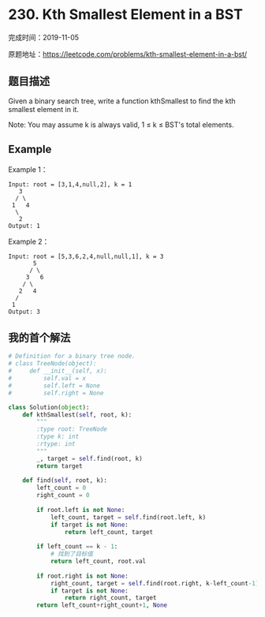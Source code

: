 # 230. Kth Smallest Element in a BST

完成时间：2019-11-05

原题地址：https://leetcode.com/problems/kth-smallest-element-in-a-bst/

## 题目描述

Given a binary search tree, write a function kthSmallest to find the kth smallest element in it.

Note:
You may assume k is always valid, 1 ≤ k ≤ BST's total elements.

## Example

Example 1：
```
Input: root = [3,1,4,null,2], k = 1
   3
  / \
 1   4
  \
   2
Output: 1
```
Example 2：
```
Input: root = [5,3,6,2,4,null,null,1], k = 3
       5
      / \
     3   6
    / \
   2   4
  /
 1
Output: 3
```

## 我的首个解法
```python
# Definition for a binary tree node.
# class TreeNode(object):
#     def __init__(self, x):
#         self.val = x
#         self.left = None
#         self.right = None

class Solution(object):
    def kthSmallest(self, root, k):
        """
        :type root: TreeNode
        :type k: int
        :rtype: int
        """
        _, target = self.find(root, k)
        return target
    
    def find(self, root, k):
        left_count = 0
        right_count = 0
        
        if root.left is not None:
            left_count, target = self.find(root.left, k)
            if target is not None:
                return left_count, target
        
        if left_count == k - 1:
            # 找到了目标值
            return left_count, root.val
        
        if root.right is not None:
            right_count, target = self.find(root.right, k-left_count-1)
            if target is not None:
                return right_count, target
        return left_count+right_count+1, None
```